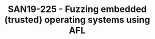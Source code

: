 ---
youtube_video_url: https://www.youtube.com/watch?v=7bYAwaJ7WZw
amazon_s3_presentation_url: https://static.linaro.org/connect/san19/presentations/san19-225.pdf
amazon_s3_video_url: https://static.linaro.org/connect/san19/videos/san19-225.mp4
categories:
- san19
description: Trusted Execution Environments (TEEs) have an increasing role in the
  security of embedded systems and one of the leading open-source solutions is OP-TEE
  by Linaro. As more and more security-critical tasks are moved to the TEE, the complexity
  and thus risk of vulnerabilities increases as well. By now it are small operating
  systems running trusted applications and having a system call interface exposing
  drivers and other services.<br><br>In this talk we present a fuzzing framework for
  OP-TEE using an unmodified version of AFL with coverage tracking integrated in the
  TEE kernel using compile-time injected hooks. This framework can be used to test
  any code running in the kernel such as the interface exposed to the non-secure the
  world, as well as trusted applications embedded in the kernel and the system call
  interface by providing the coverage data to the non-secure world.<br><br>We discuss
  the challenges of fuzzing a (trusted) operating system running nonvirtualized on
  an actual device as well as our approach that allows using an unmodified version
  of AFL running as Linux application in the non-secure world. Additionally, we discuss
  how we created a useful set of initial inputs to seed AFL. The approach discussed
  in this talk is not limited to OP-TEE but could be used for any (trusted) operating
  system.<br><br>Last, we discuss some of the latest improvements to the framework,
  making it more efficient and some of the issues found by fuzzing OP-TEE.
image: /assets/images/featured-images/san19/SAN19-225.png
session_attendee_num: '36'
session_id: SAN19-225
session_room: Sunset IV (Session 2)
session_slot:
  end_time: '2019-09-24 15:50:00'
  start_time: '2019-09-24 15:00:00'
session_speakers:
- speaker_bio: Martijn Bogaard is a Senior Security Analyst at Riscure where he focuses
    most of his time on analyzing the security of low-level embedded software (bootloaders,
    operating systems) and is slowly expanding into embedded hardware security. Recent
    research interests include the effects of fault injection on software, TEE (in-)security
    and levering the hardware to attack software.
  speaker_company: Riscure
  speaker_image: /assets/images/speakers/san19/martijn-bogaard.jpg
  speaker_location: ''
  speaker_name: Martijn Bogaard
  speaker_position: Senior Security Analyst at Riscure
  speaker_url: ''
  speaker_username: bogaard
session_track: Security
tag: session
tags:
- Security
- Tools
title: SAN19-225 - Fuzzing embedded (trusted) operating systems using AFL
---